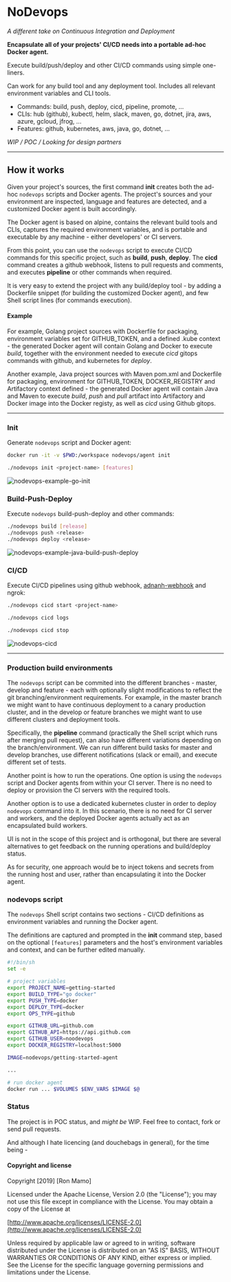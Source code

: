 # NoDevops

_A different take on Continuous Integration and Deployment_

**Encapsulate all of your projects' CI/CD needs into a portable ad-hoc Docker agent.**

Execute build/push/deploy and other CI/CD commands using simple one-liners.

Can work for any build tool and any deployment tool. Includes all relevant environment variables and CLI tools.

- Commands: build, push, deploy, cicd, pipeline, promote, ...
- CLIs: hub (github), kubectl, helm, slack, maven, go, dotnet, jira, aws, azure, gcloud, jfrog, ...
- Features: github, kubernetes, aws, java, go, dotnet, ...

_WIP / POC / Looking for design partners_

----

## How it works

Given your project's sources, the first command **init** creates both the ad-hoc `nodevops` scripts and Docker agents. 
The project's sources and your environment are inspected, language and features are detected, and a customized Docker agent is built accordingly.

The Docker agent is based on alpine, contains the relevant build tools and CLIs, captures the required environment variables, and is portable and executable by any machine - either developers' or CI servers.

From this point, you can use the `nodevops` script to execute CI/CD commands for this specific project, such as **build**, **push**, **deploy**. The **cicd** command creates a github webhook, listens to pull requests and comments, and executes **pipeline** or other commands when required.

It is very easy to extend the project with any build/deploy tool - by adding a Dockerfile snippet (for building the customized Docker agent), and few Shell script lines (for commands execution).

#### Example
For example, Golang project sources with Dockerfile for packaging, environment variables set for GITHUB_TOKEN, and a defined .kube context - the generated Docker agent will contain Golang and Docker to execute _build_, together with the environment needed to execute _cicd_ gitops commands with github, and kubernetes for _deploy_.

Another example, Java project sources with Maven pom.xml and Dockerfile for packaging, environment for GITHUB_TOKEN, DOCKER_REGISTRY and Artifactory context defined - the generated Docker agent will contain Java and Maven to execute _build_, _push_ and _pull_ artifact into Artifactory and Docker image into the Docker registy, as well as _cicd_ using Github gitops.

----

### Init
Generate `nodevops` script and Docker agent:
```bash
docker run -it -v $PWD:/workspace nodevops/agent init

./nodevops init <project-name> [features]
```

![nodevops-example-go-init](https://user-images.githubusercontent.com/2588829/53689563-830e1f00-3d8b-11e9-9420-46ff8947124f.gif)

### Build-Push-Deploy
Execute `nodevops` build-push-deploy and other commands:
```bash
./nodevops build [release]
./nodevops push <release>
./nodevops deploy <release>
```

![nodevops-example-java-build-push-deploy](https://user-images.githubusercontent.com/2588829/53689687-bc478e80-3d8d-11e9-94d6-29d066304826.gif)

### CI/CD
Execute CI/CD pipelines using github webhook, [adnanh-webhook](https://github.com/adnanh/webhook) and ngrok:
```bash
./nodevops cicd start <project-name>

./nodevops cicd logs

./nodevops cicd stop
```

![nodevops-cicd](https://user-images.githubusercontent.com/2588829/53676700-ad52d480-3cd8-11e9-9b9b-758787665032.gif)

----

### Production build environments
The `nodevops` script can be commited into the different branches - master, develop and feature - each with optionally slight modifications to reflect the git branching/environment requirements. For example, in the master branch we might want to have continuous deployment to a canary production cluster, and in the develop or feature branches we might want to use different clusters and deployment tools.

Specifically, the **pipeline** command (practically the Shell script which runs after merging pull request), can also have different variations depending on the branch/environment. We can run different build tasks for master and develop branches, use different notifications (slack or email), and execute different set of tests. 

Another point is how to run the operations. One option is using the `nodevops` script and Docker agents from within your CI server. There is no need to deploy or provision the CI servers with the required tools. 

Another option is to use a dedicated kubernetes cluster in order to deploy `nodevops` command into it. In this scenario, there is no need for CI server and workers, and the deployed Docker agents actually act as an encapsulated build workers.

UI is not in the scope of this project and is orthogonal, but there are several alternatives to get feedback on the running operations and build/deploy status.

As for security, one approach would be to inject tokens and secrets from the running host and user, rather than encapsulating it into the Docker agent.

### nodevops script
The `nodevops` Shell script contains two sections - CI/CD definitions as environment variables and running the Docker agent.

The definitions are captured and prompted in the **init** command step, based on the optional `[features]` parameters and the host's environment variables and context, and can be further edited manually.

```bash
#!/bin/sh
set -e

# project variables
export PROJECT_NAME=getting-started
export BUILD_TYPE="go docker"
export PUSH_TYPE=docker
export DEPLOY_TYPE=docker
export OPS_TYPE=github

export GITHUB_URL=github.com
export GITHUB_API=https://api.github.com
export GITHUB_USER=noodevops
export DOCKER_REGISTRY=localhost:5000

IMAGE=nodevops/getting-started-agent

...

# run docker agent
docker run ... $VOLUMES $ENV_VARS $IMAGE $@
```

### Status
The project is in POC status, and _might be_ WIP. Feel free to contact, fork or send pull requests.

And although I hate licencing (and douchebags in general), for the time being -

#### Copyright and license

Copyright [2019] [Ron Mamo]

Licensed under the Apache License, Version 2.0 (the "License");
you may not use this file except in compliance with the License.
You may obtain a copy of the License at

  [http://www.apache.org/licenses/LICENSE-2.0](http://www.apache.org/licenses/LICENSE-2.0)

Unless required by applicable law or agreed to in writing, software
distributed under the License is distributed on an "AS IS" BASIS,
WITHOUT WARRANTIES OR CONDITIONS OF ANY KIND, either express or implied.
See the License for the specific language governing permissions and
limitations under the License.
